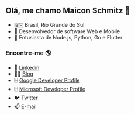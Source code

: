 ## Olá, me chamo Maicon Schmitz 👋

- 🇧🇷 Brasil, Rio Grande do Sul
- 🔭 Desenvolvedor de software Web e Mobile
- 🚀 Entusiasta de Node.js, Python, Go e Flutter

### Encontre-me 🌎

- 💼 [Linkedin](https://www.linkedin.com/in/maiconschmitz/)
- 👨‍💻 [Blog](https://www.maiconschmitz.com.br) 
- 🗄️ [Google Developer Profile](https://developers.google.com/profile/u/101290574919837977899?hl=pt-br)
- 🗄️ [Microsoft Developer Profile](https://docs.microsoft.com/en-us/users/maiconschmitz/)
- 🐦 [Twitter](https://twitter.com/maiconschmitz)
- 📫 [E-mail](mailto:maiconschmitz@gmail.com)
